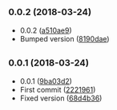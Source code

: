 <a name="0.0.2"></a>
## <small>0.0.2 (2018-03-24)</small>

* 0.0.2 ([a510ae9](https://github.com/wessberg/arrayutil/commit/a510ae9))
* Bumped version ([8190dae](https://github.com/wessberg/arrayutil/commit/8190dae))



<a name="0.0.1"></a>
## <small>0.0.1 (2018-03-24)</small>

* 0.0.1 ([9ba03d2](https://github.com/wessberg/arrayutil/commit/9ba03d2))
* First commit ([2221961](https://github.com/wessberg/arrayutil/commit/2221961))
* Fixed version ([68d4b36](https://github.com/wessberg/arrayutil/commit/68d4b36))



